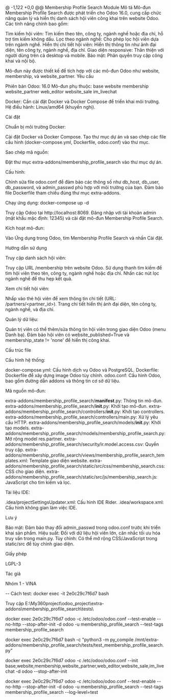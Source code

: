 @ -1,122 +0,0 @@
Membership Profile Search Module
Mô tả
Mô-đun Membership Profile Search được phát triển cho Odoo 16.0, cung cấp chức năng quản lý và hiển thị danh sách hội viên công khai trên website Odoo. Các tính năng chính bao gồm:

Tìm kiếm hội viên: Tìm kiếm theo tên, công ty, ngành nghề hoặc địa chỉ, hỗ trợ tìm kiếm không dấu.
Lọc theo ngành nghề: Cho phép lọc hội viên dựa trên ngành nghề.
Hiển thị chi tiết hội viên: Hiển thị thông tin như ảnh đại diện, tên công ty, ngành nghề, địa chỉ.
Giao diện responsive: Thân thiện với người dùng trên cả desktop và mobile.
Bảo mật: Phân quyền truy cập công khai và nội bộ.

Mô-đun này được thiết kế để tích hợp với các mô-đun Odoo như website, membership, và website_partner.
Yêu cầu

Phiên bản Odoo: 16.0
Mô-đun phụ thuộc:
base
website
membership
website_partner
web_editor
website_sale
im_livechat

Docker: Cần cài đặt Docker và Docker Compose để triển khai môi trường.
Hệ điều hành: Linux/amd64 (khuyến nghị).

Cài đặt

Chuẩn bị môi trường Docker:

Cài đặt Docker và Docker Compose.
Tạo thư mục dự án và sao chép các file cấu hình (docker-compose.yml, Dockerfile, odoo.conf) vào thư mục.

Sao chép mã nguồn:

Đặt thư mục extra-addons/membership_profile_search vào thư mục dự án.

Cấu hình:

Chỉnh sửa file odoo.conf để đảm bảo các thông số như db_host, db_user, db_password, và admin_passwd phù hợp với môi trường của bạn.
Đảm bảo file Dockerfile tham chiếu đúng thư mục extra-addons.

Chạy ứng dụng:
docker-compose up -d

Truy cập Odoo tại http://localhost:8069.
Đăng nhập với tài khoản admin (mật khẩu mặc định: 12345) và cài đặt mô-đun Membership Profile Search.

Kích hoạt mô-đun:

Vào Ứng dụng trong Odoo, tìm Membership Profile Search và nhấn Cài đặt.

Hướng dẫn sử dụng

Truy cập danh sách hội viên:

Truy cập URL /membership trên website Odoo.
Sử dụng thanh tìm kiếm để tìm hội viên theo tên, công ty, ngành nghề hoặc địa chỉ.
Nhấn các nút lọc ngành nghề để thu hẹp kết quả.

Xem chi tiết hội viên:

Nhấp vào thẻ hội viên để xem thông tin chi tiết (URL: /partners/<partner_id>).
Trang chi tiết hiển thị ảnh đại diện, tên công ty, ngành nghề, và địa chỉ.

Quản lý dữ liệu:

Quản trị viên có thể thêm/sửa thông tin hội viên trong giao diện Odoo (menu Danh bạ).
Đảm bảo hội viên có website_published=True và membership_state != 'none' để hiển thị công khai.

Cấu trúc file

Cấu hình hệ thống:

docker-compose.yml: Cấu hình dịch vụ Odoo và PostgreSQL.
Dockerfile: Dockerfile để xây dựng image Odoo tùy chỉnh.
odoo.conf: Cấu hình Odoo, bao gồm đường dẫn addons và thông tin cơ sở dữ liệu.

Mã nguồn mô-đun:

extra-addons/membership_profile_search/**manifest**.py: Thông tin mô-đun.
extra-addons/membership_profile_search/**init**.py: Khởi tạo mô-đun.
extra-addons/membership_profile_search/controllers/**init**.py: Khởi tạo controllers.
extra-addons/membership_profile_search/controllers/main.py: Xử lý yêu cầu HTTP.
extra-addons/membership_profile_search/models/**init**.py: Khởi tạo models.
extra-addons/membership_profile_search/models/membership_profile_search.py: Mở rộng model res.partner.
extra-addons/membership_profile_search/security/ir.model.access.csv: Quyền truy cập.
extra-addons/membership_profile_search/views/membership_profile_search_templates.xml: Template giao diện website.
extra-addons/membership_profile_search/static/src/css/membership_search.css: CSS cho giao diện.
extra-addons/membership_profile_search/static/src/js/membership_search.js: JavaScript cho tìm kiếm và lọc.

Tài liệu IDE:

.idea/projectSettingsUpdater.xml: Cấu hình IDE Rider.
.idea/workspace.xml: Cấu hình không gian làm việc IDE.

Lưu ý

Bảo mật: Đảm bảo thay đổi admin_passwd trong odoo.conf trước khi triển khai sản phẩm.
Hiệu suất: Đối với dữ liệu hội viên lớn, cân nhắc tối ưu hóa truy vấn trong main.py.
Tùy chỉnh: Có thể mở rộng CSS/JavaScript trong static/src để tùy chỉnh giao diện.

Giấy phép

LGPL-3

Tác giả

Nhóm 1 - VINA

-- Cách test:
docker exec -it 2e0c29c7f6d7 bash

Truy cập E:\My360project\odoo_project\extra-addons\membership_profile_search\tests\

docker exec 2e0c29c7f6d7 odoo -c /etc/odoo/odoo.conf --test-enable --no-http --stop-after-init -d odoo -u membership_profile_search --test-tags membership_profile_search

docker exec 2e0c29c7f6d7 bash -c "python3 -m py_compile /mnt/extra-addons/membership_profile_search/tests/test_membership_profile_search.py"

docker exec 2e0c29c7f6d7 odoo -c /etc/odoo/odoo.conf --init base,website,membership,website_partner,web_editor,website_sale,im_livechat -d odoo --stop-after-init

docker exec 2e0c29c7f6d7 odoo -c /etc/odoo/odoo.conf --test-enable --no-http --stop-after-init -d odoo -u membership_profile_search --test-tags membership_profile_search --log-level=test
